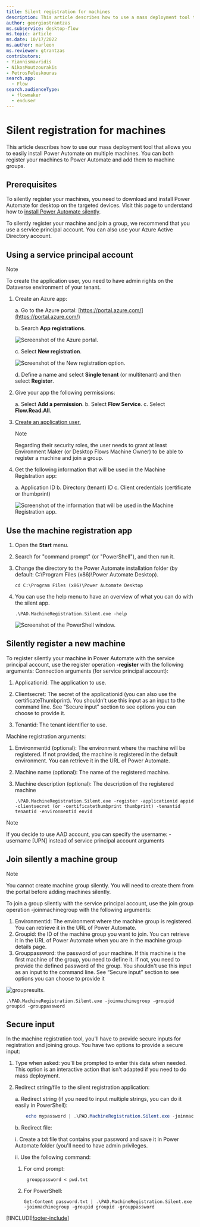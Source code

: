```yaml
---
title: Silent registration for machines
description: This article describes how to use a mass deployment tool that allows you to easily install Power Automate on multiple machines.
author: georgiostrantzas
ms.subservice: desktop-flow
ms.topic: article
ms.date: 10/17/2022
ms.author: marleon
ms.reviewer: gtrantzas
contributors:
- Yiannismavridis
- NikosMoutzourakis
- PetrosFeleskouras
search.app: 
  - Flow
search.audienceType: 
  - flowmaker
  - enduser
---
```


# Silent registration for machines

This article describes how to use our mass deployment tool that allows you to easily install Power Automate on multiple machines. You can both register your machines to Power Automate and add them to machine groups.

## Prerequisites

To silently register your machines, you need to download and install Power Automate for desktop on the targeted devices. Visit this page to understand how to [install Power Automate silently](install-silently.md).

To silently register your machine and join a group, we recommend that you use a service principal account. You can also use your Azure Active Directory account.

## Using a service principal account

>[!NOTE]
>To create the application user, you need to have admin rights on the Dataverse environment of your tenant.

1. Create an Azure app:

    a. Go to the Azure portal: [https://portal.azure.com/](https://portal.azure.com/)

    b. Search **App registrations**.
    
      ![Screenshot of the Azure portal.](./media/machines-silent-registration/azure-portal.png)

    c. Select **New registration**.
     
      ![Screenshot of the New registration option.](./media/machines-silent-registration/azure-portal-new-registration.png)

    d. Define a name and select **Single tenant** (or multitenant) and then select **Register**.

1. Give your app the following permissions:

    a. Select **Add a permission**.
    b. Select **Flow Service**.
    c. Select **Flow.Read.All**.

1. [Create an application user.](/power-platform/admin/manage-application-users#create-an-application-user)

   >[!NOTE]
   >Regarding their security roles, the user needs to grant at least Environment Maker (or Desktop Flows Machine Owner) to be able to register a machine and join a group.

1. Get the following information that will be used in the Machine Registration app:
 
    a. Application ID
    b. Directory (tenant) ID
    c. Client credentials (certificate or thumbprint)

    ![Screenshot of the information that will be used in the Machine Registration app.](./media/machines-silent-registration/azure-portal-test-app-info.png)





## Use the machine registration app

1. Open the **Start** menu.
1. Search for "command prompt" (or "PowerShell"), and then run it.
1. Change the directory to the Power Automate installation folder (by default: C:\Program Files (x86)\Power Automate Desktop).

    ```CMD
    cd C:\Program Files (x86)\Power Automate Desktop
    ```

1. You can use the help menu to have an overview of what you can do with the silent app.

    ```CMD
    .\PAD.MachineRegistration.Silent.exe -help
    ```

    ![Screenshot of the PowerShell window.](./media/machines-silent-registration/powershell-window.png)

## Silently register a new machine

To register silently your machine in Power Automate with the service principal account, use the register operation **-register** with the following arguments:
Connection arguments (for service principal account):

   1. Applicationid: The application to use.

   1. Clientsecret: The secret of the applicationid (you can also use the certificateThumbprint). You shouldn't use this input as an input to the command line. See “Secure input” section to see options you can choose to provide it.

   1. Tenantid: The tenant identifier to use.  

Machine registration arguments:

   1. Environmentid (optional): The environment where the machine will be registered. If not provided, the machine is registered in the default environment. You can retrieve it in the URL of Power Automate.

   1. Machine name (optional): The name of the registered machine.

   1. Machine description (optional): The description of the registered machine

        ```CMD
        .\PAD.MachineRegistration.Silent.exe -register -applicationid appid -clientsecret (or -certificatethumbprint thumbprint) -tenantid tenantid -environmentid envid 
        ```

>[!NOTE]
>If you decide to use AAD account, you can specify the username: -username [UPN] instead of service principal account arguments

## Join silently a machine group

>[!NOTE]
>You cannot create machine group silently. You will need to create them from the portal before adding machines silently.

To join a group silently with the service principal account, use the join group operation -joinmachinegroup  with the following arguments:

1. Environmentid: The environment where the machine group is registered. You can retrieve it in the URL of Power Automate.
1. Groupid: the ID of the machine group you want to join. You can retrieve it in the URL of Power Automate when you are in the machine group details page.
1. Grouppassword: the password of your machine. If this machine is the first machine of the group, you need to define it. If not, you need to provide the defined password of the group. You shouldn't use this input as an input to the command line. See “Secure input” section to see options you can choose to provide it

![groupresults.](./media/machines-silent-registration/environment-id.png)

```CMD
.\PAD.MachineRegistration.Silent.exe -joinmachinegroup -groupid groupid -grouppassword
```

## Secure input

In the machine registration tool, you'll have to provide secure inputs for registration and joining group.
You have two options to provide a secure input:

1. Type when asked: you'll be prompted to enter this data when needed. This option is an interactive action that isn't adapted if you need to do mass deployment.

2. Redirect string/file to the silent registration application:
  
    a. Redirect string (if you need to input multiple strings, you can do it easily in PowerShell):
  
    ```PowerShell
        echo mypassword | .\PAD.MachineRegistration.Silent.exe -joinmachinegroup -groupid groupid -grouppassword
    ```
  
    b. Redirect file:
  
      i. Create a txt file that contains your password and save it in Power Automate folder (you'll need to have admin privileges.

      ii. Use the following command:
  
      1. For cmd prompt:
  
          ```CMD
           grouppassword < pwd.txt
          ```

      2. For PowerShell:

          ```CMD
          Get-Content password.txt | .\PAD.MachineRegistration.Silent.exe -joinmachinegroup -groupid groupid -grouppassword
          ```

[!INCLUDE[footer-include](../includes/footer-banner.md)]
